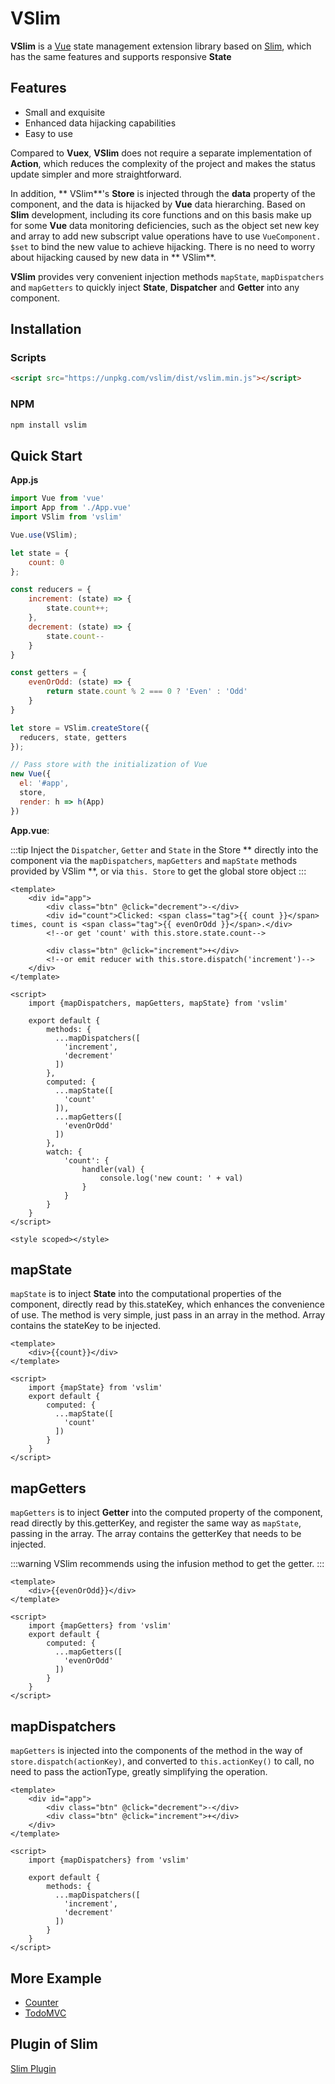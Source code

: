 # VSlim

**VSlim** is a [Vue](https://cn.vuejs.org/) state management extension library based on [Slim](/zh/intro.html), which has the same features and supports responsive **State**

## Features

* Small and exquisite
* Enhanced data hijacking capabilities
* Easy to use

Compared to **Vuex**, **VSlim** does not require a separate implementation of **Action**, which reduces the complexity of the project and makes the status update simpler and more straightforward.

In addition, ** VSlim**'s **Store** is injected through the **data** property of the component, and the data is hijacked by **Vue** data hierarching.
Based on **Slim** development, including its core functions and on this basis make up for some **Vue** data monitoring deficiencies, such as the object set new key and array to add new subscript value operations have to use `VueComponent. $set` to bind the new value to achieve hijacking.
There is no need to worry about hijacking caused by new data in ** VSlim**.

**VSlim** provides very convenient injection methods `mapState`, `mapDispatchers` and `mapGetters` to quickly inject **State**, **Dispatcher** and **Getter** into any component.

## Installation

### Scripts

```html
<script src="https://unpkg.com/vslim/dist/vslim.min.js"></script>
```

### NPM

```bash
npm install vslim
```

## Quick Start

**App.js**

```javascript
import Vue from 'vue'
import App from './App.vue'
import VSlim from 'vslim'

Vue.use(VSlim);

let state = {
    count: 0
};

const reducers = {
    increment: (state) => {
        state.count++;
    },
    decrement: (state) => {
        state.count--
    }
}

const getters = {
    evenOrOdd: (state) => {
        return state.count % 2 === 0 ? 'Even' : 'Odd'
    }
}

let store = VSlim.createStore({
  reducers, state, getters
});

// Pass store with the initialization of Vue
new Vue({
  el: '#app',
  store,
  render: h => h(App)
})
```

**App.vue**: 

:::tip
Inject the `Dispatcher`, `Getter` and `State` in the Store ** directly into the component via the `mapDispatchers`, `mapGetters` and `mapState` methods provided by VSlim **, or via `this. Store` to get the global store object
:::

```vue
<template>
    <div id="app">
        <div class="btn" @click="decrement">-</div>
        <div id="count">Clicked: <span class="tag">{{ count }}</span> times, count is <span class="tag">{{ evenOrOdd }}</span>.</div>
        <!--or get 'count' with this.store.state.count-->
        
        <div class="btn" @click="increment">+</div>
        <!--or emit reducer with this.store.dispatch('increment')-->
    </div>
</template>

<script>
    import {mapDispatchers, mapGetters, mapState} from 'vslim'

    export default {
        methods: {
          ...mapDispatchers([
            'increment',
            'decrement'
          ])
        },
        computed: {
          ...mapState([
            'count'
          ]),
          ...mapGetters([
            'evenOrOdd'
          ])
        },
        watch: {
            'count': {
                handler(val) {
                    console.log('new count: ' + val)
                }
            }
        }
    }
</script>

<style scoped></style>
```
## mapState

`mapState` is to inject **State** into the computational properties of the component, directly read by this.stateKey, which enhances the convenience of use. The method is very simple, just pass in an array in the method.
Array contains the stateKey to be injected.

```vue
<template>
    <div>{{count}}</div>
</template>

<script>
    import {mapState} from 'vslim'
    export default {
        computed: {
          ...mapState([
            'count'
          ])
        }
    }
</script>
```

## mapGetters

`mapGetters` is to inject **Getter** into the computed property of the component, read directly by this.getterKey, and register the same way as `mapState`, passing in the array.
The array contains the getterKey that needs to be injected.

:::warning
VSlim recommends using the infusion method to get the getter.
:::

```vue
<template>
    <div>{{evenOrOdd}}</div>
</template>

<script>
    import {mapGetters} from 'vslim'
    export default {
        computed: {
          ...mapGetters([
            'evenOrOdd'
          ])
        }
    }
</script>
```

## mapDispatchers
`mapGetters` is injected into the components of the method in the way of `store.dispatch(actionKey)`, and converted to `this.actionKey()` to call, no need to pass the actionType, greatly simplifying the operation.

```vue
<template>
    <div id="app">
        <div class="btn" @click="decrement">-</div>
        <div class="btn" @click="increment">+</div>
    </div>
</template>

<script>
    import {mapDispatchers} from 'vslim'

    export default {
        methods: {
          ...mapDispatchers([
            'increment',
            'decrement'
          ])
        }
    }
</script>
```

## More Example
* [Counter](https://github.com/victor0210/slim/tree/master/example/vue-counter)
* [TodoMVC](https://github.com/victor0210/slim/tree/master/example/vue-todomvc)

## Plugin of Slim
[Slim Plugin](/zh/plugin.html)
